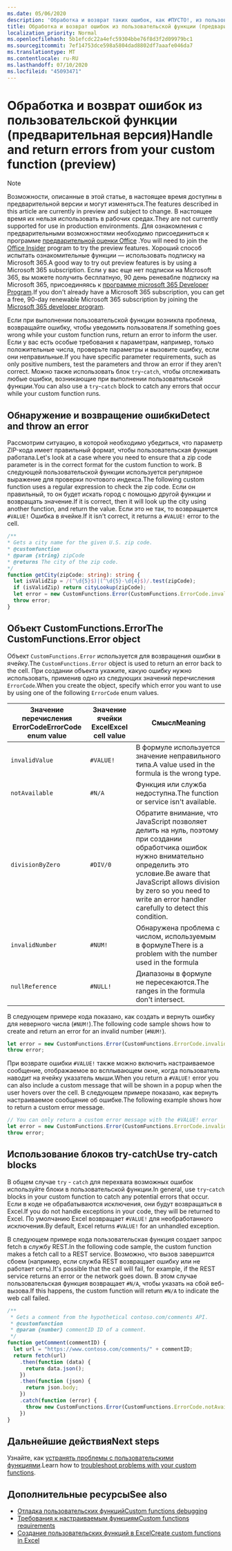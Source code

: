 ```yaml
---
ms.date: 05/06/2020
description: 'Обработка и возврат таких ошибок, как #ПУСТО!, из пользовательской функции'
title: Обработка и возврат ошибок из пользовательской функции (предварительная версия)
localization_priority: Normal
ms.openlocfilehash: 5b1efcdc22a4efc59304bbe76f8d3f2d09979bc1
ms.sourcegitcommit: 7ef14753dce598a5804dad8802df7aaafe046da7
ms.translationtype: MT
ms.contentlocale: ru-RU
ms.lasthandoff: 07/10/2020
ms.locfileid: "45093471"
---
```

# <a name="handle-and-return-errors-from-your-custom-function-preview"></a><span data-ttu-id="d0d52-104">Обработка и возврат ошибок из пользовательской функции (предварительная версия)</span><span class="sxs-lookup"><span data-stu-id="d0d52-104">Handle and return errors from your custom function (preview)</span></span>

> [!NOTE]
> <span data-ttu-id="d0d52-105">Возможности, описанные в этой статье, в настоящее время доступны в предварительной версии и могут изменяться.</span><span class="sxs-lookup"><span data-stu-id="d0d52-105">The features described in this article are currently in preview and subject to change.</span></span> <span data-ttu-id="d0d52-106">В настоящее время их нельзя использовать в рабочих средах.</span><span class="sxs-lookup"><span data-stu-id="d0d52-106">They are not currently supported for use in production environments.</span></span> <span data-ttu-id="d0d52-107">Для ознакомления с предварительными возможностями необходимо присоединиться к программе [предварительной оценки Office](https://insider.office.com/join) .</span><span class="sxs-lookup"><span data-stu-id="d0d52-107">You will need to join the [Office Insider](https://insider.office.com/join) program to try the preview features.</span></span>  <span data-ttu-id="d0d52-108">Хороший способ испытать ознакомительные функции — использовать подписку на Microsoft 365.</span><span class="sxs-lookup"><span data-stu-id="d0d52-108">A good way to try out preview features is by using a Microsoft 365 subscription.</span></span> <span data-ttu-id="d0d52-109">Если у вас еще нет подписки на Microsoft 365, вы можете получить бесплатную, 90 день реневабле подписку на Microsoft 365, присоединяясь к [программе microsoft 365 Developer Program](https://developer.microsoft.com/office/dev-program).</span><span class="sxs-lookup"><span data-stu-id="d0d52-109">If you don't already have a Microsoft 365 subscription, you can get a free, 90-day renewable Microsoft 365 subscription by joining the [Microsoft 365 developer program](https://developer.microsoft.com/office/dev-program).</span></span>

<span data-ttu-id="d0d52-110">Если при выполнении пользовательской функции возникла проблема, возвращайте ошибку, чтобы уведомить пользователя.</span><span class="sxs-lookup"><span data-stu-id="d0d52-110">If something goes wrong while your custom function runs, return an error to inform the user.</span></span> <span data-ttu-id="d0d52-111">Если у вас есть особые требования к параметрам, например, только положительные числа, проверьте параметры и вызовите ошибку, если они неправильные.</span><span class="sxs-lookup"><span data-stu-id="d0d52-111">If you have specific parameter requirements, such as only positive numbers, test the parameters and throw an error if they aren't correct.</span></span> <span data-ttu-id="d0d52-112">Можно также использовать блок `try`-`catch`, чтобы отслеживать любые ошибки, возникающие при выполнении пользовательской функции.</span><span class="sxs-lookup"><span data-stu-id="d0d52-112">You can also use a `try`-`catch` block to catch any errors that occur while your custom function runs.</span></span>

## <a name="detect-and-throw-an-error"></a><span data-ttu-id="d0d52-113">Обнаружение и возвращение ошибки</span><span class="sxs-lookup"><span data-stu-id="d0d52-113">Detect and throw an error</span></span>

<span data-ttu-id="d0d52-114">Рассмотрим ситуацию, в которой необходимо убедиться, что параметр ZIP-кода имеет правильный формат, чтобы пользовательская функция работала.</span><span class="sxs-lookup"><span data-stu-id="d0d52-114">Let's look at a case where you need to ensure that a zip code parameter is in the correct format for the custom function to work.</span></span> <span data-ttu-id="d0d52-115">В следующей пользовательской функции используется регулярное выражение для проверки почтового индекса.</span><span class="sxs-lookup"><span data-stu-id="d0d52-115">The following custom function uses a regular expression to check the zip code.</span></span> <span data-ttu-id="d0d52-116">Если он правильный, то он будет искать город с помощью другой функции и возвращать значение.</span><span class="sxs-lookup"><span data-stu-id="d0d52-116">If it is correct, then it will look up the city using another function, and return the value.</span></span> <span data-ttu-id="d0d52-117">Если это не так, то возвращается `#VALUE!` Ошибка в ячейке.</span><span class="sxs-lookup"><span data-stu-id="d0d52-117">If it isn't correct, it returns a `#VALUE!` error to the cell.</span></span>

```typescript
/**
* Gets a city name for the given U.S. zip code.
* @customfunction
* @param {string} zipCode
* @returns The city of the zip code.
*/
function getCity(zipCode: string): string {
  let isValidZip = /(^\d{5}$)|(^\d{5}-\d{4}$)/.test(zipCode);
  if (isValidZip) return cityLookup(zipCode);
  let error = new CustomFunctions.Error(CustomFunctions.ErrorCode.invalidValue, "Please provide a valid U.S. zip code.");
  throw error;
}
```

## <a name="the-customfunctionserror-object"></a><span data-ttu-id="d0d52-118">Объект CustomFunctions.Error</span><span class="sxs-lookup"><span data-stu-id="d0d52-118">The CustomFunctions.Error object</span></span>

<span data-ttu-id="d0d52-119">Объект `CustomFunctions.Error` используется для возвращения ошибки в ячейку.</span><span class="sxs-lookup"><span data-stu-id="d0d52-119">The `CustomFunctions.Error` object is used to return an error back to the cell.</span></span> <span data-ttu-id="d0d52-120">При создании объекта укажите, какую ошибку нужно использовать, применив одно из следующих значений перечисления `ErrorCode`.</span><span class="sxs-lookup"><span data-stu-id="d0d52-120">When you create the object, specify which error you want to use by using one of the following `ErrorCode` enum values.</span></span>


|<span data-ttu-id="d0d52-121">Значение перечисления ErrorCode</span><span class="sxs-lookup"><span data-stu-id="d0d52-121">ErrorCode enum value</span></span>  |<span data-ttu-id="d0d52-122">Значение ячейки Excel</span><span class="sxs-lookup"><span data-stu-id="d0d52-122">Excel cell value</span></span>  |<span data-ttu-id="d0d52-123">Смысл</span><span class="sxs-lookup"><span data-stu-id="d0d52-123">Meaning</span></span>  |
|---------------|---------|---------|
|`invalidValue`   | `#VALUE!` | <span data-ttu-id="d0d52-124">В формуле используется значение неправильного типа.</span><span class="sxs-lookup"><span data-stu-id="d0d52-124">A value used in the formula is the wrong type.</span></span> |
|`notAvailable`   | `#N/A`    | <span data-ttu-id="d0d52-125">Функция или служба недоступна.</span><span class="sxs-lookup"><span data-stu-id="d0d52-125">The function or service isn't available.</span></span> |
|`divisionByZero` | `#DIV/0`  | <span data-ttu-id="d0d52-126">Обратите внимание, что JavaScript позволяет делить на нуль, поэтому при создании обработчика ошибок нужно внимательно определить это условие.</span><span class="sxs-lookup"><span data-stu-id="d0d52-126">Be aware that JavaScript allows division by zero so you need to write an error handler carefully to detect this condition.</span></span> |
|`invalidNumber`  | `#NUM!`   | <span data-ttu-id="d0d52-127">Обнаружена проблема с числом, используемым в формуле</span><span class="sxs-lookup"><span data-stu-id="d0d52-127">There is a problem with the number used in the formula</span></span> |
|`nullReference`  | `#NULL!`  | <span data-ttu-id="d0d52-128">Диапазоны в формуле не пересекаются.</span><span class="sxs-lookup"><span data-stu-id="d0d52-128">The ranges in the formula don't intersect.</span></span> |

<span data-ttu-id="d0d52-129">В следующем примере кода показано, как создать и вернуть ошибку для неверного числа (`#NUM!`).</span><span class="sxs-lookup"><span data-stu-id="d0d52-129">The following code sample shows how to create and return an error for an invalid number (`#NUM!`).</span></span>

```typescript
let error = new CustomFunctions.Error(CustomFunctions.ErrorCode.invalidNumber);
throw error;
```

<span data-ttu-id="d0d52-130">При возврате ошибки `#VALUE!` также можно включить настраиваемое сообщение, отображаемое во всплывающем окне, когда пользователь наводит на ячейку указатель мыши.</span><span class="sxs-lookup"><span data-stu-id="d0d52-130">When you return a `#VALUE!` error you can also include a custom message that will be shown in a popup when the user hovers over the cell.</span></span> <span data-ttu-id="d0d52-131">В следующем примере показано, как вернуть настраиваемое сообщение об ошибке.</span><span class="sxs-lookup"><span data-stu-id="d0d52-131">The following example shows how to return a custom error message.</span></span>

```typescript
// You can only return a custom error message with the #VALUE! error
let error = new CustomFunctions.Error(CustomFunctions.ErrorCode.invalidValue, "The parameter can only contain lowercase characters.");
throw error;
```

## <a name="use-try-catch-blocks"></a><span data-ttu-id="d0d52-132">Использование блоков try-catch</span><span class="sxs-lookup"><span data-stu-id="d0d52-132">Use try-catch blocks</span></span>

<span data-ttu-id="d0d52-133">В общем случае `try` - `catch` для перехвата возможных ошибок используйте блоки в пользовательской функции.</span><span class="sxs-lookup"><span data-stu-id="d0d52-133">In general, use `try`-`catch` blocks in your custom function to catch any potential errors that occur.</span></span> <span data-ttu-id="d0d52-134">Если в коде не обрабатываются исключения, они будут возвращаться в Excel.</span><span class="sxs-lookup"><span data-stu-id="d0d52-134">If you do not handle exceptions in your code, they will be returned to Excel.</span></span> <span data-ttu-id="d0d52-135">По умолчанию Excel возвращает `#VALUE!` для необработанного исключения.</span><span class="sxs-lookup"><span data-stu-id="d0d52-135">By default, Excel returns `#VALUE!` for an unhandled exception.</span></span>

<span data-ttu-id="d0d52-136">В следующем примере кода пользовательская функция создает запрос fetch в службу REST.</span><span class="sxs-lookup"><span data-stu-id="d0d52-136">In the following code sample, the custom function makes a fetch call to a REST service.</span></span> <span data-ttu-id="d0d52-137">Возможно, что вызов завершится сбоем (например, если служба REST возвращает ошибку или не работает сеть).</span><span class="sxs-lookup"><span data-stu-id="d0d52-137">It's possible that the call will fail, for example, if the REST service returns an error or the network goes down.</span></span> <span data-ttu-id="d0d52-138">В этом случае пользовательская функция возвращает `#N/A`, чтобы указать на сбой веб-вызова.</span><span class="sxs-lookup"><span data-stu-id="d0d52-138">If this happens, the custom function will return `#N/A` to indicate the web call failed.</span></span>


```typescript
/**
 * Gets a comment from the hypothetical contoso.com/comments API.
 * @customfunction
 * @param {number} commentID ID of a comment.
 */
function getComment(commentID) {
  let url = "https://www.contoso.com/comments/" + commentID;
  return fetch(url)
    .then(function (data) {
      return data.json();
    })
    .then(function (json) {
      return json.body;
    })
    .catch(function (error) {
      throw new CustomFunctions.Error(CustomFunctions.ErrorCode.notAvailable);
    })
}
```

## <a name="next-steps"></a><span data-ttu-id="d0d52-139">Дальнейшие действия</span><span class="sxs-lookup"><span data-stu-id="d0d52-139">Next steps</span></span>

<span data-ttu-id="d0d52-140">Узнайте, как [устранять проблемы с пользовательскими функциями](custom-functions-troubleshooting.md).</span><span class="sxs-lookup"><span data-stu-id="d0d52-140">Learn how to [troubleshoot problems with your custom functions](custom-functions-troubleshooting.md).</span></span>

## <a name="see-also"></a><span data-ttu-id="d0d52-141">Дополнительные ресурсы</span><span class="sxs-lookup"><span data-stu-id="d0d52-141">See also</span></span>

* [<span data-ttu-id="d0d52-142">Отладка пользовательских функций</span><span class="sxs-lookup"><span data-stu-id="d0d52-142">Custom functions debugging</span></span>](custom-functions-debugging.md)
* [<span data-ttu-id="d0d52-143">Требования к настраиваемым функциям</span><span class="sxs-lookup"><span data-stu-id="d0d52-143">Custom functions requirements</span></span>](custom-functions-requirement-sets.md)
* [<span data-ttu-id="d0d52-144">Создание пользовательских функций в Excel</span><span class="sxs-lookup"><span data-stu-id="d0d52-144">Create custom functions in Excel</span></span>](custom-functions-overview.md)

